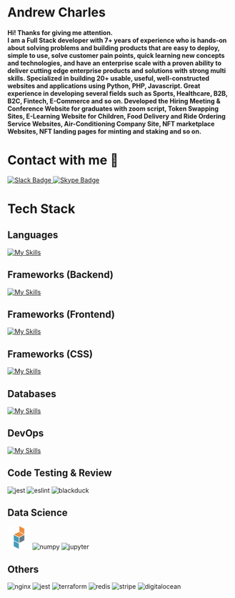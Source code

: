 # Andrew Charles

<h4>
Hi! Thanks for giving me attention. <br>
I am a Full Stack developer with 7+ years of experience who is hands-on about solving problems and building products that are easy to deploy, simple to use, solve customer pain points, quick learning new concepts and technologies, and have an enterprise scale with a proven ability to deliver cutting edge enterprise products and solutions with strong multi skills. Specialized in building 20+ usable, useful, well-constructed websites and applications using Python, PHP, Javascript. Great experience in developing several fields such as Sports, Healthcare, B2B, B2C, Fintech, E-Commerce and so on. Developed the Hiring Meeting & Conference Website for graduates with zoom script, Token Swapping Sites, E-Learning Website for Children, Food Delivery and Ride Ordering Service Websites, Air-Conditioning Company Site, NFT marketplace Websites, NFT landing pages for minting and staking and so on.
</h4>

# Contact with me 👋

<div>
  <a href="https://join.slack.com/t/secret-super-star/shared_invite/zt-1qedo2hr9-FPoMTGPqmVuIsDZlPcoAiw">
    <img width="52" height="52" src="https://www.vectorlogo.zone/logos/slack/slack-tile.svg" alt="Slack Badge"/>
  </a>
  <a href="https://join.skype.com/invite/HVbWQxiNNgWb">
    <img width="52" height="52" src="https://www.vectorlogo.zone/logos/skype/skype-tile.svg" alt="Skype Badge"/>
  </a>
</div>

# Tech Stack

## Languages

[![My Skills](https://skillicons.dev/icons?i=python,php,js,typescript&theme=light)](https://skillicons.dev)

## Frameworks (Backend)

[![My Skills](https://skillicons.dev/icons?i=django,flask,fastapi,laravel,nodejs,express&theme=light)](https://skillicons.dev)

## Frameworks (Frontend)

[![My Skills](https://skillicons.dev/icons?i=react,nextjs,vue,angular,jquery&theme=light)](https://skillicons.dev)

## Frameworks (CSS)

[![My Skills](https://skillicons.dev/icons?i=materialui,tailwind,bootstrap,styledcomponents&theme=light)](https://skillicons.dev)

## Databases

[![My Skills](https://skillicons.dev/icons?i=mongo,postgres,mysql,sqlite&theme=light)](https://skillicons.dev)

## DevOps

[![My Skills](https://skillicons.dev/icons?i=docker,kubernetes,aws,gcp&theme=light)](https://skillicons.dev)

## Code Testing & Review

<p>
<img src="https://www.vectorlogo.zone/logos/jestjsio/jestjsio-icon.svg" alt="jest" width="52" height="52"/>
<img src="https://www.vectorlogo.zone/logos/eslint/eslint-icon.svg" alt="eslint" width="52" height="52"/>
<img src="https://www.vectorlogo.zone/logos/blackducksoftware/blackducksoftware-icon.svg" alt="blackduck" width="52" height="52"/>
</p>

## Data Science

<p>
<img src="icons/Pandas.png" alt="pandas" width="52" height="52"/>
<img src="https://www.vectorlogo.zone/logos/numpy/numpy-icon.svg" alt="numpy" width="52" height="52"/>
<img src="https://www.vectorlogo.zone/logos/jupyter/jupyter-icon.svg" alt="jupyter" width="52" height="52"/>
</p>

## Others

<p>
<img src="https://www.vectorlogo.zone/logos/nginx/nginx-icon.svg" alt="nginx" width="52" height="52"/>
<img src="https://www.vectorlogo.zone/logos/jestjsio/jestjsio-icon.svg" alt="jest" width="52" height="52"/>
<img src="https://www.vectorlogo.zone/logos/terraformio/terraformio-icon.svg" alt="terraform" width="52" height="52"/>
<img src="https://www.vectorlogo.zone/logos/redis/redis-icon.svg" alt="redis" width="52" height="52"/>
<img src="https://www.vectorlogo.zone/logos/stripe/stripe-icon.svg" alt="stripe" width="52" height="52"/>
<img src="https://www.vectorlogo.zone/logos/digitalocean/digitalocean-icon.svg" alt="digitalocean" width="52" height="52"/>
</p>
